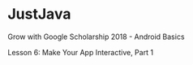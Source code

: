# JustJava

Grow with Google Scholarship 2018 - Android Basics

Lesson 6: Make Your App Interactive, Part 1
